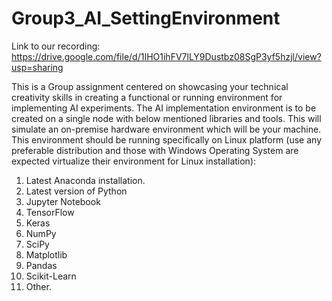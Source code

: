# Group3_AI_SettingEnvironment

Link to our recording: https://drive.google.com/file/d/1IHO1ihFV7lLY9Dustbz08SgP3yf5hzjl/view?usp=sharing

This is a Group assignment centered on showcasing your technical creativity skills in
creating a functional or running environment for implementing AI experiments. The AI
implementation environment is to be created on a single node with below mentioned
libraries and tools. This will simulate an on-premise hardware environment which will be
your machine. This environment should be running specifically on Linux platform (use
any preferable distribution and those with Windows Operating System are expected
virtualize their environment for Linux installation):

1. Latest Anaconda installation.
2. Latest version of Python
3. Jupyter Notebook
4. TensorFlow
5. Keras
6. NumPy
7. SciPy
8. Matplotlib
9. Pandas
10. Scikit-Learn
11. Other.
